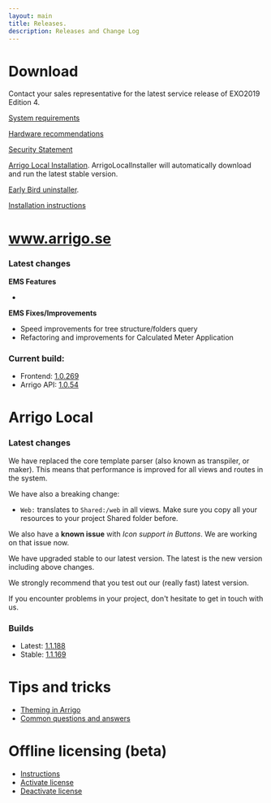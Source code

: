 ```yaml
---
layout: main
title: Releases.
description: Releases and Change Log
---
```

# Download

Contact your sales representative for the latest service release of EXO2019 Edition 4.

[System requirements](./systemrequirements.md)

[Hardware recommendations](./hardware_recommendations.md)

[Security Statement](./securitystatement.md)

[Arrigo Local Installation](https://arrigo.blob.core.windows.net/arrigo/ArrigoLocalInstaller.exe). ArrigoLocalInstaller will automatically download and run the latest stable version.

[Early Bird uninstaller](https://arrigo.blob.core.windows.net/arrigo/ArrigoEarlybirdUninstaller-1.0.19.exe).

[Installation instructions](./prereq.md)

# www.arrigo.se
### Latest changes

**EMS Features**

-

**EMS Fixes/Improvements**
- Speed improvements for tree structure/folders query
- Refactoring and improvements for Calculated Meter Application

### Current build: 
- Frontend: [1.0.269](./frontend.html#10269)
- Arrigo API: [1.0.54](./arrigoapi.html#1054)

# Arrigo Local
### Latest changes
We have replaced the core template parser (also known as transpiler, or maker). This means that performance is improved for all views and routes in the system. 

We have also a breaking change: 
- `Web:` translates to `Shared:/web` in all views.
Make sure you copy all your resources to your project Shared folder before.

We also have a **known issue** with *Icon support in Buttons*. We are working on that issue now.

We have upgraded stable to our latest version. The latest is the new version including above changes.

We strongly recommend that you test out our (really fast) latest version.

If you encounter problems in your project, don't hesitate to get in touch with us.

### Builds
- Latest: [1.1.188](./arrigolocalinstaller.html#11188)
- Stable: [1.1.169](./arrigolocalinstaller.html#11169)



# Tips and tricks

- [Theming in Arrigo](./theme_arrigo.md)
- [Common questions and answers](./support/index.md)



# Offline licensing (beta)

- [Instructions](./offline_licensing.md)
- [Activate license](https://www.activationportal.me/selfservice/activation.aspx?Type=1&cid=7544&pid=9211&lang=en-US)
- [Deactivate license](https://www.activationportal.me/selfservice/deactivation.aspx?Type=2&cid=7544&pid=9211&lang=en-US)
